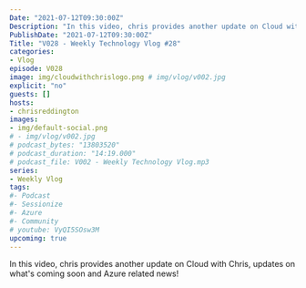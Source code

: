 ```yaml
---
Date: "2021-07-12T09:30:00Z"
Description: "In this video, chris provides another update on Cloud with Chris, updates on what's coming soon and Azure related news!"
PublishDate: "2021-07-12T09:30:00Z"
Title: "V028 - Weekly Technology Vlog #28"
categories:
- Vlog
episode: V028
image: img/cloudwithchrislogo.png # img/vlog/v002.jpg
explicit: "no"
guests: []
hosts:
- chrisreddington
images:
- img/default-social.png
# - img/vlog/v002.jpg
# podcast_bytes: "13803520"
# podcast_duration: "14:19.000"
# podcast_file: V002 - Weekly Technology Vlog.mp3
series:
- Weekly Vlog
tags:
#- Podcast
#- Sessionize
#- Azure
#- Community
# youtube: VyQI5SOsw3M
upcoming: true
---
```

In this video, chris provides another update on Cloud with Chris, updates on what's coming soon and Azure related news!